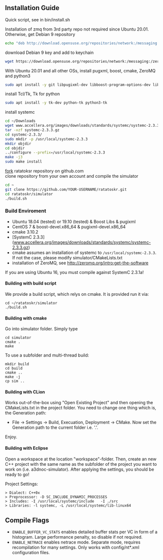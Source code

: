 ## Installation Guide

Quick script, see in bin/install.sh

Installation of zmq from 3rd party repo not required since Ubuntu 20.01. Otherwise, get Debian 9 repository
```bash
echo "deb http://download.opensuse.org/repositories/network:/messaging:/zeromq:/release-stable/Debian_9.0/ ./" | sudo tee -a /etc/apt/sources.list
```
download Debian 9 key and add to keychain
```bash
wget https://download.opensuse.org/repositories/network:/messaging:/zeromq:/release-stable/Debian_9.0/Release.key -O- | sudo apt-key add
```
With Ubuntu 20.01 and all other OSs, install pugxml, boost, cmake, ZeroMQ and python3
```bash
sudo apt install -y git libpugixml-dev libboost-program-options-dev libboost-system-dev cmake libzmq3-dev python3-venv
```
install Tcl/Tk, Tk for python
```bash
sudo apt install -y tk-dev python-tk python3-tk
```
install systemc
```bash
cd ~/Downloads
wget www.accellera.org/images/downloads/standards/systemc/systemc-2.3.3.gz
tar -xzf systemc-2.3.3.gz
cd systemc-2.3.3/
sudo mkdir -p /usr/local/systemc-2.3.3
mkdir objdir
cd objdir
../configure --prefix=/usr/local/systemc-2.3.3
make -j3
sudo make install
```
[fork](https://help.github.com/en/github/getting-started-with-github/fork-a-repo) ratatoksr repository on github.com  
clone repository from your own account and compile the simulator
```bash
cd ~
git clone https://github.com/YOUR-USERNAME/ratatoskr.git
cd ratatoskr/simulator
./build.sh
```

### Build Enviroment

- Ubuntu 18.04 (tested) or 19.10 (tested) & Boost Libs & pugixml
- CentOS 7 & boost-devel.x86_64 & pugixml-devel.x86_64
- cmake 3.10.2
- [SystemC 2.3.3] (www.accellera.org/images/downloads/standards/systemc/systemc-2.3.3.gz)
- cmake assumes an installation of systemc to ``/usr/local/systemc-2.3.3``. If not the case, please modify simulator/CMakeLists.txt
- installation of ZeroMQ, see http://zeromq.org/intro:get-the-software

If you are using Ubuntu 16, you must compile against SystemC 2.3.1a!

#### Building with build script
We provide a build script, which relys on cmake. It is provided run it via:
```
cd ~/ratatoskr/simulator
./build.sh
```


#### Building with cmake
Go into simulator folder. Simply type
```
cd simulator
cmake .
make
```

To use a subfolder and multi-thread build:
```
mkdir build
cd build
cmake ..
make -j
cp sim ..
```

#### Building with CLion

Works out-of-the-box using "Open Existing Project" and then opening the CMakeLists.txt in the project folder. You need to change one thing which is, the Generation path:
- File -> Settings -> Build, Execuation, Deployment -> CMake. Now set the Generation path to the current folder i.e. '.'.

Enjoy.

#### Building with Eclipse

Open a workspace at the location "workspace"-folder. Then, create an new C++ project with the same name as the subfolder of the project you want to work on (i.e. a3dnoc-simulator). After applying the settings, you should be ready to go!

Project Settings:

```
> Dialect: C++0x  
> Preprocessor: -D SC_INCLUDE_DYNAMIC_PROCESSES  
> Includes: -I /usr/local/systemc/include   -I ./src
> Libraries: -l systemc, -L /usr/local/systemc/lib-linux64  
```
## Compile Flags

<!--  - `ENABLE_GUI` enables the zmq forwarding from simulator to gui. Please disable for parallel execution of multiple instances of the simulator, as they block the same port and fail.  -->
- `ENABLE_BUFFER_VC_STATS` enables detailed buffer stats per VC in form of a histogram. Large performance penalty, so disable if not required.
- `ENABLE_NETRACE` enables netrace mode. Separate mode, requires recompilation for many settings. Only works with config/nt*.xml configuration files.
